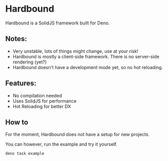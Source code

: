 # Hardbound

Hardbound is a SolidJS framework built for Deno.

## Notes:
* Very unstable, lots of things might change, use at your risk!
* Hardbound is mostly a client-side framework. There is no server-side rendering (yet?)
* Hardbound doesn't have a development mode yet, so no hot reloading.

## Features:
* No compilation needed
* Uses SolidJS for performance
* Hot Reloading for better DX

## How to

For the moment, Hardbound does not have a setup for new projects.

You can however, run the example and try it yourself.

```
deno task example
```
